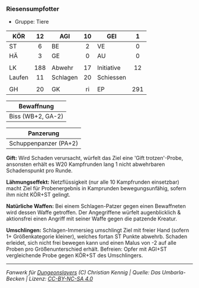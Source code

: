 ### Riesensumpfotter

- Gruppe: Tiere

| KÖR    | 12  | AGI      | 10  | GEI        |  1  |
| ------ | :-: | -------- | :-: | ---------- | :-: |
| ST     |  6  | BE       |  2  | VE         |  0  |
| HÄ     |  3  | GE       |  0  | AU         |  0  |
|        |     |          |     |            |     |
| LK     | 188 | Abwehr   | 17  | Initiative | 12  |
| Laufen | 11  | Schlagen | 20  | Schiessen  |     |
|        |     |          |     |            |     |
| GH     | 20  | GK       | ri  | EP         | 291 |

|    Bewaffnung     |
| :---------------: |
| Biss (WB+2, GA-2) |

|       Panzerung       |
| :-------------------: |
| Schuppenpanzer (PA+2) |

**Gift:** Wird Schaden verursacht, würfelt das Ziel eine 'Gift trotzen'-Probe, ansonsten erhält es W20 Kampfrunden lang 1 nicht abwehrbaren Schadenspunkt pro Runde.

**Lähmungseffekt:** Netzflüssigkeit (nur alle 10 Kampfrunden einsetzbar) macht Ziel für Probenergebnis in Kamprunden bewegungsunfähig, sofern ihm nicht KÖR+ST gelingt.

**Natürliche Waffen:** Bei einem Schlagen-Patzer gegen einen Bewaffneten wird dessen Waffe getroffen. Der Angegriffene würfelt augenblicklich & aktionsfrei einen Angriff mit seiner Waffe gegen die patzende Kreatur.

**Umschlingen:** Schlagen-Immersieg umschlingt Ziel mit freier Hand (sofern 1+ Größenkategorie kleiner), welches fortan ST Punkte abwehrb. Schaden erleidet, sich nicht frei bewegen kann und einen Malus von -2 auf alle Proben pro Größenunterschied erhält. Befreien: Opfer mit AGI+ST vergleichende Probe gegen KÖR+ST des Umschlingers.

---

_Fanwerk für [Dungeonslayers](https://www.dungeonslayers.net/) (C) Christian Kennig | Quelle: Das Umbarla-Becken | Lizenz: [CC-BY-NC-SA 4.0](https://creativecommons.org/licenses/by-nc-sa/4.0/deed.de)_
